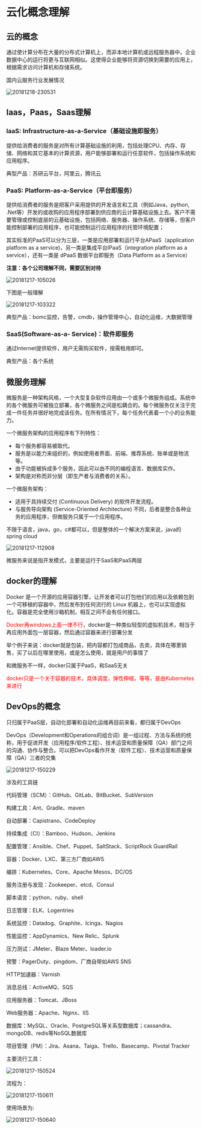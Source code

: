 # 云化概念理解

## 云的概念

通过使计算分布在大量的分布式计算机上，而非本地计算机或远程服务器中，企业数据中心的运行将更与互联网相似。这使得企业能够将资源切换到需要的应用上，根据需求访问计算机和存储系统。

国内云服务行业发展情况

![20181218-230531](../../images/20181218-230531.jpg)

## Iaas，Paas，Saas理解

### IaaS: Infrastructure-as-a-Service（基础设施即服务）

提供给消费者的服务是对所有计算基础设施的利用，包括处理CPU、内存、存储、网络和其它基本的计算资源，用户能够部署和运行任意软件，包括操作系统和应用程序。

典型产品：苏研云平台，阿里云，腾讯云

### PaaS: Platform-as-a-Service（平台即服务）

提供给消费者的服务是把客户采用提供的开发语言和工具（例如Java，python, .Net等）开发的或收购的应用程序部署到供应商的云计算基础设施上去。客户不需要管理或控制底层的云基础设施，包括网络、服务器、操作系统、存储等，但客户能控制部署的应用程序，也可能控制运行应用程序的托管环境配置；

其实标准的PaaS可以分为三层，一类是应用部署和运行平台APaaS（application platform as a service)，另一类是集成平台IPaaS（integration platform as a service），还有一类是 dPaaS 数据平台即服务（Data Platform as a Service）

**注意：各个公司理解不同，需要区别对待**

![20181217-105026](../../images/20181217-105026.png)

下图是一般理解

![20181217-103322](../../images/20181217-103322.png)

典型产品：bomc监控，告警，cmdb，操作管理中心，自动化运维，大数据管理

### SaaS(Software-as-a- Service)：软件即服务

通过Internet提供软件，用户无需购买软件，按需租用即可。

典型产品：各个系统

## 微服务理解

微服务是一种架构风格，一个大型复杂软件应用由一个或多个微服务组成。系统中的各个微服务可被独立部署，各个微服务之间是松耦合的。每个微服务仅关注于完成一件任务并很好地完成该任务。在所有情况下，每个任务代表着一个小的业务能力。

一个微服务架构的应用程序有下列特性：

- 每个服务都容易被取代。
- 服务是以能力来组织的，例如使用者界面、前端、推荐系统、账单或是物流等。
- 由于功能被拆成多个服务，因此可以由不同的编程语言、数据库实作。
- 架构是对称而非分层（即生产者与消费者的关系）。

一个微服务架构：

- 适用于具持续交付 (Continuous Delivery) 的软件开发流程。
- 与服务导向架构 (Service-Oriented Architecture) 不同，后者是整合各种业务的应用程序，但微服务只属于一个应用程序。

不限于语言，java，go，c#都可以，但是整体的一个解决方案来说，java的spring cloud

![20181217-112908](../../images/20181217-112908.png)

微服务来说是指开发模式，主要是运行于SaaS和PaaS两层

## docker的理解

Docker 是一个开源的应用容器引擎，让开发者可以打包他们的应用以及依赖包到一个可移植的容器中，然后发布到任何流行的 Linux 机器上，也可以实现虚拟化。容器是完全使用沙箱机制，相互之间不会有任何接口。

<font style="color:#ff0000;">Docker再windows上面一律不行</font>，docker是一种类似轻型的虚拟机技术，相当于再应用外面包一层容器，然后通过容器来进行部署分发

举个例子来说：docker就是包装，把内容都打包成商品，去卖，具体在哪里销售，买了以后在哪里使用，或是怎么使用，就是用户的事情了

和微服务不一样，docker只属于PaaS，和SaaS无关

<font style="color:#ff0000;">docker只是一个关于容器的技术，具体调度，弹性伸缩，等等，是由Kubernetes来进行</font>

## DevOps的概念

只归属于PaaS层，自动化部署和自动化运维再目前来看，都归属于DevOps

DevOps（Development和Operations的组合词）是一组过程、方法与系统的统称，用于促进开发（应用程序/软件工程）、技术运营和质量保障（QA）部门之间的沟通、协作与整合。可以把DevOps看作开发（软件工程）、技术运营和质量保障（QA）三者的交集

![20181217-150229](../../images/20181217-150229.png)

涉及的工具链

代码管理（SCM）：GitHub、GitLab、BitBucket、SubVersion

构建工具：Ant、Gradle、maven

自动部署：Capistrano、CodeDeploy

持续集成（CI）：Bamboo、Hudson、Jenkins

配置管理：Ansible、Chef、Puppet、SaltStack、ScriptRock GuardRail

容器：Docker、LXC、第三方厂商如AWS

编排：Kubernetes、Core、Apache Mesos、DC/OS

服务注册与发现：Zookeeper、etcd、Consul

脚本语言：python、ruby、shell

日志管理：ELK、Logentries

系统监控：Datadog、Graphite、Icinga、Nagios

性能监控：AppDynamics、New Relic、Splunk

压力测试：JMeter、Blaze Meter、loader.io

预警：PagerDuty、pingdom、厂商自带如AWS SNS

HTTP加速器：Varnish

消息总线：ActiveMQ、SQS

应用服务器：Tomcat、JBoss

Web服务器：Apache、Nginx、IIS

数据库：MySQL、Oracle、PostgreSQL等关系型数据库；cassandra、mongoDB、redis等NoSQL数据库

项目管理（PM）：Jira、Asana、Taiga、Trello、Basecamp、Pivotal Tracker

主要流行工具：

![20181217-150524](../../images/20181217-150524.png)

流程为：

![20181217-150611](../../images/20181217-150611.png)

使用场景为:

![20181217-150640](../../images/20181217-150640.png)
